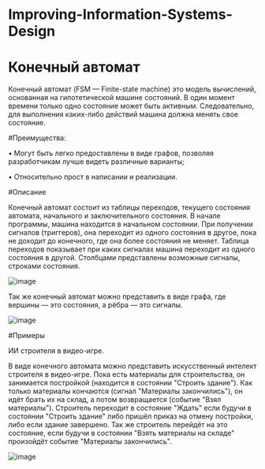 # Improving-Information-Systems-Design
# Конечный автомат

Конечный автомат (FSM — Finite-state machine) это модель вычислений, основанная на гипотетической машине состояний. В один момент времени только одно состояние может быть активным. Следовательно, для выполнения каких-либо действий машина должна менять свое состояние. 

#Преимущества:

•	Могут быть легко предоставлены в виде графов, позволяя разработчикам лучше видеть различные варианты;

•	Относительно прост в написании и реализации.

#Описание

Конечный автомат состоит из таблицы переходов, текущего состояния автомата, начального и заключительного состояния. В начале программы, машина находится в начальном состоянии. При получении сигналов (триггеров), она переходит из одного состояния в другое, пока не доходит до конечного, где она более состояния не меняет. Таблица переходов показывает при каких сигналах машина переходит из одного состояния в другой. Столбцами представлены возможные сигналы, строками состояния.

![image](https://user-images.githubusercontent.com/68112443/121692315-6b34b200-cae1-11eb-9f24-5cd3aac45b49.png)

Так же конечный автомат можно представить в виде графа, где вершины — это состояния, а рёбра — это сигналы.

![image](https://user-images.githubusercontent.com/68112443/121692962-15acd500-cae2-11eb-9969-18d5cd1449ed.png)

#Примеры

ИИ строителя в видео-игре.

В виде конечного автомата можно представить искусственный интелект строителя в видео-игре. Пока есть материалы для строительства, он занимается постройкой (находится в состоянии "Строить здание"). Как только материалы кончаются (сигнал "Материалы закончились"), он идёт брать их на склад, а потом возвращается (событие "Взял материалы"). Строитель переходит в состояние "Ждать" если будучи в состоянии "Строить здание" либо пришёл приказ на отмену постройки, либо если здание завершено. Так же строитель перейдёт на это состояние, если будучи в состоянии "Взять материалы на складе" произойдёт событие "Материалы закончились". 

![image](https://user-images.githubusercontent.com/68112443/121694226-5e18c280-cae3-11eb-925d-cec08fc2cedd.png)
